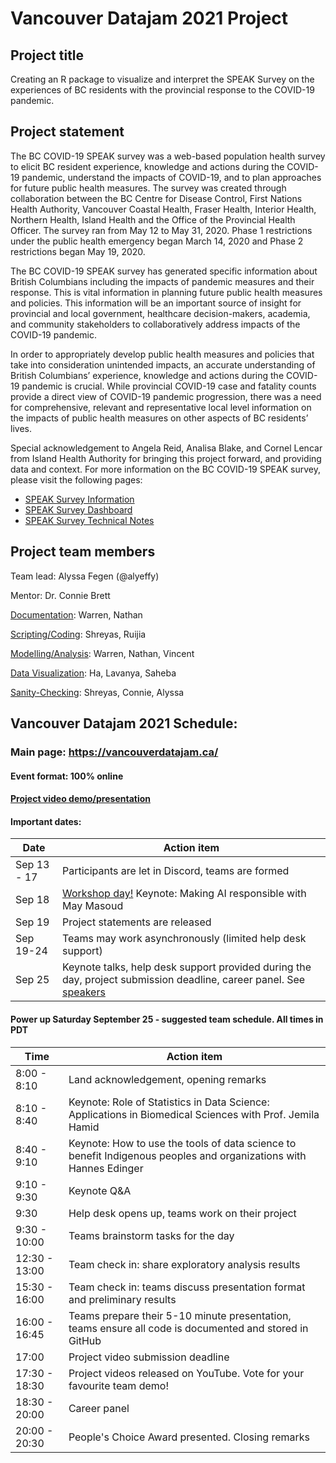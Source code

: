 # Vancouver Datajam 2021 Project

## Project title

Creating an R package to visualize and interpret the SPEAK Survey on the experiences of BC residents with the provincial response to the COVID-19 pandemic.

## Project statement

The BC COVID-19 SPEAK survey was a web-based population health survey to elicit BC resident experience, knowledge and actions during the COVID-19 pandemic, understand the impacts of COVID-19, and to plan approaches for future public health measures. The survey was created through collaboration between the BC Centre for Disease Control, First Nations Health Authority, Vancouver Coastal Health, Fraser Health, Interior Health, Northern Health, Island Health and the Office of the Provincial Health Officer. The survey ran from May 12 to May 31, 2020. Phase 1 restrictions under the public health emergency began March 14, 2020 and Phase 2 restrictions began May 19, 2020.

The BC COVID-19 SPEAK survey has generated specific information about British Columbians including the impacts of pandemic measures and their response. This is vital information in planning future public health measures and policies. This information will be an important source of insight for provincial and local government, healthcare decision-makers, academia, and community stakeholders to collaboratively address impacts of the COVID-19 pandemic.

In order to appropriately develop public health measures and policies that take into consideration unintended impacts, an accurate understanding of British Columbians’ experience, knowledge and actions during the COVID-19 pandemic is crucial. While provincial COVID-19 case and fatality counts provide a direct view of COVID-19 pandemic progression, there was a need for comprehensive, relevant and representative local level information on the impacts of public health measures on other aspects of BC residents’ lives.

Special acknowledgement to Angela Reid, Analisa Blake, and Cornel Lencar from Island Health Authority for bringing this project forward, and providing data and context. For more information on the BC COVID-19 SPEAK survey, please visit the following pages:

- [SPEAK Survey Information](http://www.bccdc.ca/health-info/diseases-conditions/covid-19/covid-19-survey)
- [SPEAK Survey Dashboard](http://www.bccdc.ca/health-professionals/data-reports/bc-covid-19-speak-dashboard)
- [SPEAK Survey Technical Notes](http://www.bccdc.ca/Health-Info-Site/Documents/Technical_Notes_COVID_19_SPEAK.PDF)

## Project team members

Team lead: Alyssa Fegen (@alyeffy)

Mentor: Dr. Connie Brett

[Documentation](https://github.com/alyeffy/bc-covid-speak-survey/milestone/1): Warren, Nathan

[Scripting/Coding](https://github.com/alyeffy/bc-covid-speak-survey/milestone/2): Shreyas, Ruijia

[Modelling/Analysis](https://github.com/alyeffy/bc-covid-speak-survey/milestone/3): Warren, Nathan, Vincent

[Data Visualization](https://github.com/alyeffy/bc-covid-speak-survey/milestone/4): Ha, Lavanya, Saheba

[Sanity-Checking](https://github.com/alyeffy/bc-covid-speak-survey/milestone/5): Shreyas, Connie, Alyssa

## Vancouver Datajam 2021 Schedule:

### Main page: https://vancouverdatajam.ca/
#### Event format: 100% online
#### [Project video demo/presentation]()

#### Important dates: 

|Date | Action item |
| - | - |
|Sep 13 - 17 |Participants are let in Discord, teams are formed|
|Sep 18 |[Workshop day!](https://www.vancouverdatajam.ca/workshops) Keynote: Making AI responsible with May Masoud|
|Sep 19 |Project statements are released|
|Sep 19-24 |Teams may work asynchronously (limited help desk support)|
|Sep 25 |Keynote talks, help desk support provided during the day, project submission deadline, career panel. See [speakers](https://www.vancouverdatajam.ca/speakers)|

#### Power up Saturday September 25 - suggested team schedule. All times in PDT

|Time| Action item|
| - | - |
|8:00 - 8:10| Land acknowledgement, opening remarks |
|8:10 - 8:40| Keynote: Role of Statistics in Data Science: Applications in Biomedical Sciences with Prof. Jemila Hamid | 
|8:40 - 9:10| Keynote: How to use the tools of data science to benefit Indigenous peoples and organizations  with Hannes Edinger |
|9:10 -  9:30| Keynote Q&A |
|9:30 | Help desk opens up, teams work on their project |
|9:30 - 10:00| Teams brainstorm tasks for the day|
|12:30 - 13:00| Team check in: share exploratory analysis results |
|15:30 - 16:00| Team check in: teams discuss presentation format and preliminary results|
|16:00 - 16:45| Teams prepare their 5-10 minute presentation, teams ensure all code is documented and stored in GitHub|
|17:00| Project video submission deadline|
|17:30 - 18:30| Project videos released on YouTube. Vote for your favourite team demo!| 
|18:30 - 20:00 | Career panel|
|20:00 - 20:30 | People's Choice Award presented. Closing remarks|
